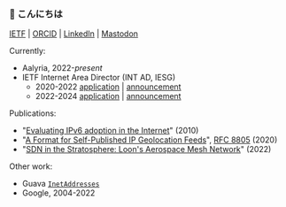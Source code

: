 ### 🌱 こんにちは

<!--
**ekline/ekline** is a ✨ _special_ ✨ repository because its `README.md` (this file) appears on your GitHub profile.

Here are some ideas to get you started:

- 🔭 I’m currently working on ...
- 🌱 I’m currently learning ...
- 👯 I’m looking to collaborate on ...
- 🤔 I’m looking for help with ...
- 💬 Ask me about ...
- 📫 How to reach me: ...
- 😄 Pronouns: ...
- ⚡ Fun fact: ...
-->

[IETF](https://datatracker.ietf.org/person/Erik%20Kline) |
[ORCID](https://orcid.org/0000-0003-0020-0056) |
[LinkedIn](https://www.linkedin.com/in/erikkline/) |
<a rel="me" href="https://hachyderm.io/@ek">Mastodon</a>

Currently:
  * Aalyria, 2022-_present_
  * IETF Internet Area Director (INT AD, IESG)
    * 2020-2022 [application](./ietf_iesg_int_ad_2020_application.txt) | [announcement](https://mailarchive.ietf.org/arch/msg/ietf/9fub54oprwn0Pb6qFRbIJevgo_E/)
    * 2022-2024 [application](./ietf_iesg_int_ad_2022_application.txt) | [announcement](https://mailarchive.ietf.org/arch/msg/ietf/O7f082ROaB2DudULnEzVMuUbbEY/)

Publications:
  * "[Evaluating IPv6 adoption in the Internet](https://research.google/pubs/pub36240/)" (2010)
  * "[A Format for Self-Published IP Geolocation Feeds](https://www.rfc-editor.org/rfc/rfc8805.html)", [RFC 8805](https://www.rfc-editor.org/rfc/rfc8805.html) (2020)
  * "[SDN in the Stratosphere: Loon's Aerospace Mesh Network](https://research.google/pubs/pub51572/)" (2022)

Other work:
  * Guava [`InetAddresses`](https://guava.dev/releases/20.0/api/docs/com/google/common/net/InetAddresses.html)
  * Google, 2004-2022
